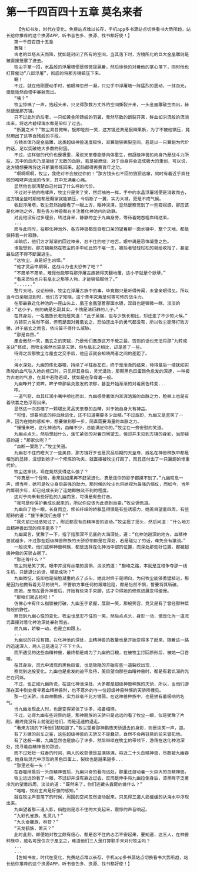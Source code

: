 # 第一千四百四十五章 莫名来者
        【告知书友，时代在变化，免费站点难以长存，手机app多书源站点切换看书大势所趋，站长给你推荐的这个换源APP，听书音色多、换源、找书都好使！】
       第一千四百四十五章
       轰隆！
       古老的巨塔从天而降，犹如是封闭了所有的空间，当其落下时，方镜所化的巨大金凰雕则是被直接笼罩了进去。
       牧尘手掌一招，水晶般的浮屠塔便是微微摇晃着，然后徐徐的对着他的掌心落下，同时他也打算催动“八部浮屠”，彻底的将那方镜镇压下来。
       唰！
       不过，就在他刚要动手时，他眼神忽然一凝，只见手中浮屠塔一阵猛烈的震动，一抹血光，便是陡然自塔中暴射而出。
       “咦？”
       牧尘惊咦了一声，抬起头来，只见得那数万丈外的空间撕裂开来，一头金凰雕破空而出，赫然便是那方镜。
       只不过此时的后者，一只如黄金所铸般的羽翼，竟然尽数的断裂开来，鲜血如洪流般的流淌出来，将这片碧绿海水都是染红了过去。
       “断翼之术？”牧尘双目微眯，旋即哑然一笑，这方镜还真是狠辣果断，为了不被他镇压，竟然用出了这等自残般的手段。
       方镜本体乃是金凰雕，这类超级神兽速度极快，双翼能够撕裂空间，若是以一只翼翅为代价的话，足以突破绝大多数的封固。
       不过，这样做的代价也是极重，虽说天至尊能够肉体重生，但超级神兽的肉身乃是战斗力所在，其中的血肉乃是凝结了无数的血脉，若是被燃烧，对于自身将会造成极大的重创，可以说，这方镜想要再将这只断翼修炼回来，起码都得再费百年之功。
       “啊啊啊啊，牧尘，我绝对不会放过你的！”那方镜头也不回的狼狈逃窜，同时有着近乎疯狂般的咆哮声远远的传来，其中充满着心痛。
       显然他也很清楚自己付出了什么样的代价。
       不过对于他的咆哮声，牧尘只是笑了笑，然后袖袍一挥，手中的水晶浮屠塔便是消散而去，这方镜全盛时期他都是翻掌就能镇压，今后断了一翼，实力大减，更是不成气候。
       收起浮屠塔，牧尘忽然抬眼看了一眼上方，眼神淡漠，显然是察觉到了一些窥视感，那应该是化神池之外，那些各方神兽都在关注着化神池内的动静。
       对此他没有过多理会，转过身来，静静的立于九幽身旁，等待着她吞噬血精结束。
       ...
       而与此同时，在那化神池外，各方神兽都是目瞪口呆的望着那一面水镜中，整个天地，都是保持着一片寂静。
       半晌后，他们方才渐渐的回过神来，忍不住的咂了咂舌，眼中满是忌惮凝重之色。
       谁能想到，那方镜竟然在牧尘的手中如此的不堪一击，被后者轻轻松松的就给收拾了，甚至最后还不得不断翼逃生。
       “这牧尘，真是好生凶悍。”
       “他才灵品中期啊，这战斗力也太恐怖了吧？”
       “不简单不简单，难怪他能够将那浮屠古族掀得天翻地覆，这小子就是个妖孽。”
       “看来恐怕也只有凰玄之那等人物，才能够镇服他了。”
       “......”
       整片天地，议论纷纷，牧尘在浮屠古族中的事，毕竟都只是听得传闻，未曾亲眼得见，所以当今日亲眼见到时，他们方才知晓，这个青年究竟是何等可怖的战斗力。
       在那最靠近化神池的一座山头上，凰王金凰望着那面水镜，双目也是微微一眯，淡淡的道：“这小子，倒的确是名副其实，不愧是清衍静的儿子。”
       在其身后，一名凰族长老则是笑道：“此子虽强，但与少族长相比，却还差了不少的火候。”
       方镜实力虽然不弱，但若是面对着凰玄之，恐怕连出手的勇气都没有，所以牧尘能够打败方镜，对于凰玄之而言，依旧算不得什么威胁。
       “那是自然。”
       凰金傲然一笑，凰玄之的天赋，乃是他们凰族这万千载之最，否则的话也无法将那“九转成圣诀”修成，而牧尘虽然也算是天骄，但与凰玄之相比，却是差了一些。
       待得之后那牧尘与凰玄之交手后，他应该就会知晓两者之间的差距了。
       ...
       海水深处，九幽的炼化吞噬，持续了半柱香左右，终于是渐渐的结束，待得最后一缕犹如实质般的血气钻入她的檀口时，只见得其身后，灵光涌动，那颗黑色巨蛋颜色愈发的深邃，一种极为古老的气息，在其中若隐若现，犹如是在孕育着一般。
       九幽睁开了双眸，眸子中那紫炎愈发的浓郁，甚至开始渐渐的对着黑色转变...
       呼。
       一道气箭，自其红润小嘴中喷吐而出，九幽感受着体内澎湃浩瀚的血脉之力，脸颊上也是有着欣喜之色浮现出来。
       显然这一次吞噬了一颗堪比灵品天至尊的血精，对于她自身大有裨益。
       “可惜，想要彻底的将血脉进化，还不知道需要多少血精。”不过旋即，九幽又是苦笑了一声，因为在她的感知中，想要做到那一步，简直需要海量的血脉之力。
       “慢慢来吧，这化神池内，血精不少，总能满足你的。”牧尘在一旁安慰的笑道。
       九幽点点头，然后想起什么，连忙紧张的对着四周望去，但却并未见到方镜的身影，当即疑惑的道：“那家伙呢？”
       “自断一翼跑了。”牧尘笑道。
       九幽忍不住的瞪大了一些美目，那方镜好歹也是灵品后期的天至尊，威名在神兽种族中都是相当的显赫，没想到她才一个修炼的功夫，就直接被牧尘打跑了，而且还付出了一只翼翅的惨重代价。
       牧尘这家伙，现在竟然变得这么强了？
       “你真是一个怪物，看来我如果再不赶紧进化，真是连你的影子都摸不到了。”九幽叹息一声，想当年，她可是牧尘身后最强的助力，那时候的牧尘也将她视为最强的倚仗，而如今，当年的孱弱少年，却已经成长到了连她都触及不到的程度。
       这对于向来有些好胜的九幽而言，可谓是有些打击。
       “我可是你保护着成长起来的，所以你应该为此感到自豪。”牧尘调侃道。
       九幽白了他一眼，长身而立，修长纤细的娇躯显得很是有些诱惑力，她美目望着四周，有些期待的道：“接下来我们去哪？”
       “我先前已经感知过了，附近都没有血精神兽的波动。”牧尘摇了摇头，然后问道：“什么地方血精神兽出现的频率更多？”
       九幽闻言，犹豫了一下，指了指那深不见底的大海深处，道：“化神池越深的地方，血精神兽就越多，不过那些超级神兽种族的天骄恐怕都是在深处，若是碰见了的话，难免会有激战。”
       一般说来，他们这种神兽种族，都是选择在化神池中部的位置，而深处那些好位置，都被超级神兽的天骄占据了。
       “那还等什么？”
       牧尘则是笑了笑，眼中并没有丝毫的畏惧，淡淡的道：“巅峰之路，本就是互相争夺那一线生机，只是退让的话，哪能成功？”
       九幽微怔，旋即也是俏脸凝重的点了点头，她此时终于是明白，为何牧尘能够勇猛精进，那是因为他拥有着无尽的锐气，不管前方事任何的艰难险阻，都是怡然不惧，誓要将其斩破。
       而她，反而在晋升神兽后，开始有些束手束脚，这才令得她的修炼进展变得缓慢。
       “那咱们就去抢吧！”
       仿佛心中有什么枷锁被打破，九幽玉手紧握，展颜一笑，那般笑容，竟又是有了曾经那种桀骜般的野性。
       察觉到九幽心性的变化，牧尘也是忍不住的一笑，然后点点头，身形一动，便是化为一道流光直接对着化神池深处暴射而去。
       而九幽，娇躯一动，也是立即跟上。
       ...
       九幽说的并没有错，在化神池的深处，血精神兽的数量也是开始变得多了起来，随着这一路的迅速深入，两人已是遇见了不下十头。
       而所遇见的这些血精神兽，最终都是成为了九幽的口粮，在被牧尘打回原形后，被她一口吞噬。
       在其身后，灵光中涌现的黑色巨蛋，也是隐隐的开始有些一道裂纹出现...
       察觉到这般变化，九幽也是愈发的迫不及待，美目望向那些血精神兽时，都是有着饥渴的光芒在闪烁。
       不过，也正如九幽所说，在这化神池深处，大多都是超级神兽种族的天骄，所以，当他们游荡在其中到处搜寻着血精神兽时，也不意外的与一位超级神兽种族的天骄所撞见。
       那一位天骄，出自神鹏族，实力丝毫不比方镜弱，在这神兽种族中，也是拥有着极响的名气。
       当九幽发现此人时，也是变得紧张了许多，戒备相待。
       不过，让得九幽有些诧异的是，那神鹏族的天骄只是远远的看了牧尘一眼，似是犹豫了片刻，最终竟没有上前驱赶他们，而是迅速的退走。
       “看来方镜的下场他们都知道了。”牧尘望着那神鹏族天骄退去的身影，则是淡笑一声，道。
       有了方镜的前车之鉴，这些超级神兽的天骄又不是蠢货，自然不会再轻易的前来冒犯他。
       有了这般一幕，九幽显然也是放心了许多，然后继续在牧尘的带领下，游荡在这化神池深处，找寻着血精神兽的踪迹。
       而不过短短一炷香的时间，两人的收获便是盆满钵满，将近二十头血精神兽，尽数被九幽吞噬，她身后灵光中浮现的黑色巨蛋上，裂纹也是越来越多...
       “那里还有一头！”
       在吞噬掉最后一头血精神兽后，九幽兴奋的看向远处，那里还游动着一头巨大的血精神兽。
       牧尘远远的看了一眼，不过却并没有靠近过去，反而是伸手将九幽拉倒身后，漆黑眸子泛着冷光的望着四周，淡淡的道：“既然来了，你们还藏头露尾的做什么？”
       “咯咯，牧府主真是好强的感知。”
       就在牧尘声音落下的时候，周围的空间忽然波动起来，只见得三道人影缓缓的从海水中浮现出来。
       九幽望着那三道人影，俏脸则是忍不住的大变起来，震惊的声音响起。
       “九彩孔雀族，孔灵儿？”
       “九头金雕族，林苍？”
       “天龙鹤族，萧天？”
       此时此刻，即便她对牧尘颇有信心，都是忍不住的忐忑不安起来，要知道，这三人，在神兽种族中，威名可是仅次于凰玄之，难道他们三人是打算联手来对付牧尘吗？
       ...
       ...
       【告知书友，时代在变化，免费站点难以长存，手机app多书源站点切换看书大势所趋，站长给你推荐的这个换源APP，听书音色多、换源、找书都好使！】